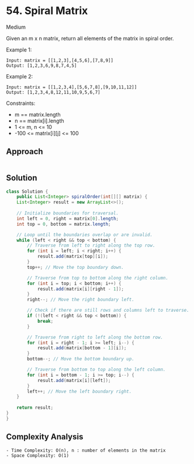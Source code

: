 # 54. Spiral Matrix
Medium


Given an m x n matrix, return all elements of the matrix in spiral order.

 

Example 1:
```
Input: matrix = [[1,2,3],[4,5,6],[7,8,9]]
Output: [1,2,3,6,9,8,7,4,5]
```
Example 2:
```
Input: matrix = [[1,2,3,4],[5,6,7,8],[9,10,11,12]]
Output: [1,2,3,4,8,12,11,10,9,5,6,7]
 ```

Constraints:

- m == matrix.length
- n == matrix[i].length
- 1 <= m, n <= 10
- -100 <= matrix[i][j] <= 100

## Approach
```

```

## Solution
```java
class Solution {
    public List<Integer> spiralOrder(int[][] matrix) {
    List<Integer> result = new ArrayList<>();
    
    // Initialize boundaries for traversal.
    int left = 0, right = matrix[0].length;
    int top = 0, bottom = matrix.length;

    // Loop until the boundaries overlap or are invalid.
    while (left < right && top < bottom) {
        // Traverse from left to right along the top row.
        for (int i = left; i < right; i++) {
            result.add(matrix[top][i]);
        }
        top++; // Move the top boundary down.

        // Traverse from top to bottom along the right column.
        for (int i = top; i < bottom; i++) {
            result.add(matrix[i][right - 1]);
        }
        right--; // Move the right boundary left.

        // Check if there are still rows and columns left to traverse.
        if (!(left < right && top < bottom)) {
            break;
        }

        // Traverse from right to left along the bottom row.
        for (int i = right - 1; i >= left; i--) {
            result.add(matrix[bottom - 1][i]);
        }
        bottom--; // Move the bottom boundary up.

        // Traverse from bottom to top along the left column.
        for (int i = bottom - 1; i >= top; i--) {
            result.add(matrix[i][left]);
        }
        left++; // Move the left boundary right.
    }
    
    return result;
}
}

```

## Complexity Analysis
```
- Time Complexity: O(n), n : number of elements in the matrix
- Space Complexity: O(1)
```
